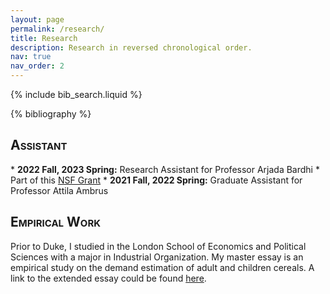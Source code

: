 ```yaml
---
layout: page
permalink: /research/
title: Research
description: Research in reversed chronological order.
nav: true
nav_order: 2
---
```


<!-- Bibsearch Feature -->

{% include bib_search.liquid %}

<div class="publications">

{% bibliography %}

</div>


<h2 style="font-variant: small-caps;">Assistant</h2>
* <b>2022 Fall, 2023 Spring:</b> Research Assistant for Professor Arjada Bardhi
     * Part of this <a href="https://www.nsf.gov/awardsearch/showAward?AWD_ID=1919329">NSF Grant</a>
* <b>2021 Fall, 2022 Spring:</b> Graduate Assistant for Professor Attila Ambrus

<h2 style="font-variant: small-caps;">Empirical Work</h2>
Prior to Duke, I studied in the London School of Economics and Political Sciences with a major in Industrial Organization. My master essay is an empirical study on the demand estimation of adult and children cereals. A link to the extended essay could be found <a href="https://1drv.ms/b/c/c99c347cb6a10c51/EQjhlCBVl7BLh8XqGMclDr8BT-OBVxKceZd5Y22nFYyzsA?e=vCjtf8">here</a>.